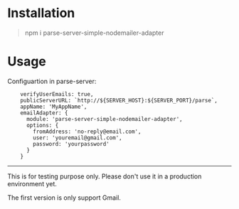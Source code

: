 # Installation

> npm i parse-server-simple-nodemailer-adapter

# Usage

Configuartion in parse-server:

```
    verifyUserEmails: true,
    publicServerURL: `http://${SERVER_HOST}:${SERVER_PORT}/parse`, 
    appName: 'MyAppName',
    emailAdapter: {
      module: 'parse-server-simple-nodemailer-adapter',
      options: {
        fromAddress: 'no-reply@email.com',
        user: 'youremail@gmail.com',        
        password: 'yourpassword'
      }      
    }      
```

----------

This is for testing purpose only. Please don't use it in a production environment yet.

The first version is only support Gmail.